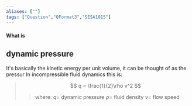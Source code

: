 ```yaml
---
aliases: [""]
tags: ["Question","QFormat3","SESA1015"]
---
```


#### What is
## dynamic pressure
It's basically the kinetic energy per unit volume, it can be thought of as the pressur
In incompressible fluid dynamics this is:

> $$ q = \frac{1}{2}\rho v^2 $$ 
>> where:
>> $q =$ dynamic pressure
>> $\rho =$ fluid density
>> $v =$ flow speed
